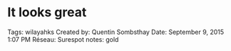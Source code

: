 # lt looks great

Tags: wilayahks
Created by: Quentin Sombsthay
Date: September 9, 2015 1:07 PM
Réseau: Surespot
notes: gold